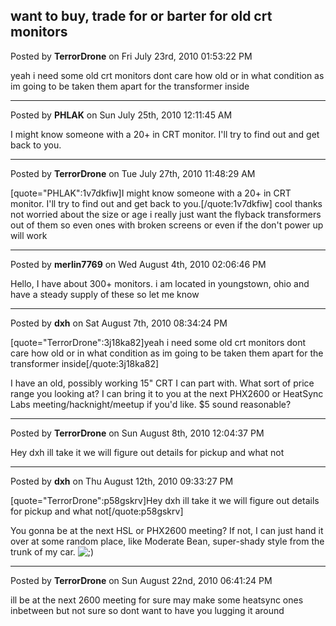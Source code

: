 ## want to buy, trade for or barter for old crt monitors
Posted by **TerrorDrone** on Fri July 23rd, 2010 01:53:22 PM

yeah i need some old crt monitors dont care how old or in what condition as im going to be taken them apart for the transformer inside

--------------------------------------------------------------------------------

Posted by **PHLAK** on Sun July 25th, 2010 12:11:45 AM

I might know someone with a 20+ in CRT monitor.  I'll try to find out and get back to you.

--------------------------------------------------------------------------------

Posted by **TerrorDrone** on Tue July 27th, 2010 11:48:29 AM

[quote=&quot;PHLAK&quot;:1v7dkfiw]I might know someone with a 20+ in CRT monitor.  I'll try to find out and get back to you.[/quote:1v7dkfiw]
cool thanks not worried about the size or age i really just want the flyback transformers out of them so even ones with broken screens or even if the don't power up will work

--------------------------------------------------------------------------------

Posted by **merlin7769** on Wed August 4th, 2010 02:06:46 PM

Hello, I have about 300+ monitors. i am located in youngstown, ohio and have a steady supply of these so let me know

--------------------------------------------------------------------------------

Posted by **dxh** on Sat August 7th, 2010 08:34:24 PM

[quote=&quot;TerrorDrone&quot;:3j18ka82]yeah i need some old crt monitors dont care how old or in what condition as im going to be taken them apart for the transformer inside[/quote:3j18ka82]

I have an old, possibly working 15&quot; CRT I can part with.  What sort of price range you looking at?  I can bring it to you at the next PHX2600 or HeatSync Labs meeting/hacknight/meetup if you'd like.  $5 sound reasonable?

--------------------------------------------------------------------------------

Posted by **TerrorDrone** on Sun August 8th, 2010 12:04:37 PM

Hey dxh ill take it we will figure out details for pickup and what not

--------------------------------------------------------------------------------

Posted by **dxh** on Thu August 12th, 2010 09:33:27 PM

[quote=&quot;TerrorDrone&quot;:p58gskrv]Hey dxh ill take it we will figure out details for pickup and what not[/quote:p58gskrv]

You gonna be at the next HSL or PHX2600 meeting?  If not, I can just hand it over at some random place, like Moderate Bean, super-shady style from the trunk of my car. <!-- s;) --><img src="{SMILIES_PATH}/icon_e_wink.gif" alt=";)" title="Wink" /><!-- s;) -->

--------------------------------------------------------------------------------

Posted by **TerrorDrone** on Sun August 22nd, 2010 06:41:24 PM

ill be at the next 2600 meeting for sure may make some heatsync ones inbetween but not sure so dont want to have you lugging it around
